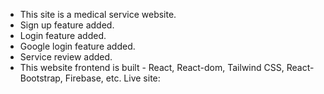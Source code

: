 * This site is a medical service website.
* Sign up feature added.
* Login feature added.
* Google login feature added.
* Service review added.
* This website frontend is built  - React,  React-dom, Tailwind CSS, React-Bootstrap, Firebase, etc. 
Live site: